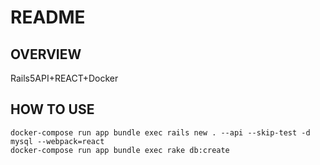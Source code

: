 # README
## OVERVIEW
Rails5API+REACT+Docker

## HOW TO USE
```
docker-compose run app bundle exec rails new . --api --skip-test -d mysql --webpack=react
docker-compose run app bundle exec rake db:create
```
